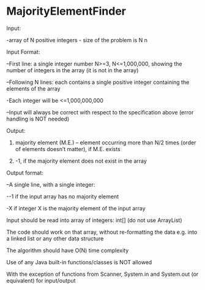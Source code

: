# MajorityElementFinder
  Input:  

-array of N positive integers - size of the problem is N n
  
  Input Format:

–First line: a single integer number N>=3, N<=1,000,000, showing the number of integers in the array (it is not in the array)

–Following N lines: each contains a single positive integer containing the elements of the array 

-Each integer will be <=1,000,000,000 

–Input will always be correct with respect to the specification above (error handling is NOT needed)
  
  Output:  

1) majority element (M.E.) – element occurring more than N/2 times (order of elements doesn’t matter), if M.E. exists 

2) -1, if the majority element does not exist in the array

  Output format:

–A single line, with a single integer: 

--1 if the input array has no majority element 

-X if integer X is the majority element of the input array

Input should be read into array of integers: int[] (do not use ArrayList)

The code should work on that array, without re-formatting the data e.g. into a linked list or any other data structure

The algorithm should have O(N) time complexity

Use of any Java built-in functions/classes is NOT allowed

With the exception of functions from Scanner, System.in and System.out (or equivalent) for input/output
